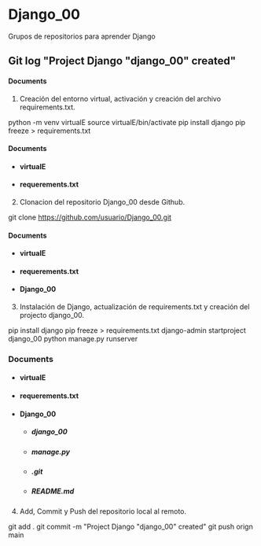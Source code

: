 # Django_00
Grupos de repositorios para aprender Django

## Git log "Project Django "django_00" created"

#### Documents

1) Creación del entorno virtual, activación y creación del archivo requirements.txt.

python -m venv virtualE
source virtualE/bin/activate
pip install django
pip freeze > requirements.txt

#### Documents
* #### virtualE
* #### requerements.txt

2) Clonacion del repositorio Django_00 desde Github.

git clone https://github.com/usuario/Django_00.git

#### Documents
* #### virtualE
* #### requerements.txt
* #### Django_00

3) Instalación de Django, actualización de requirements.txt y creación del projecto django_00.

pip install django
pip freeze > requirements.txt
django-admin startproject django_00
python manage.py runserver 

### Documents
* #### virtualE
* #### requerements.txt
* #### Django_00
	* ##### django_00 
	* ##### manage.py
	* ##### .git
	* ##### README.md

4) Add, Commit y Push del repositorio local al remoto.

git add .
git commit -m "Project Django "django_00" created"
git push orign main